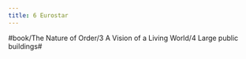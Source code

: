 ```yaml
---
title: 6 Eurostar
---
```




#book/The Nature of Order/3 A Vision of a Living World/4 Large public buildings#